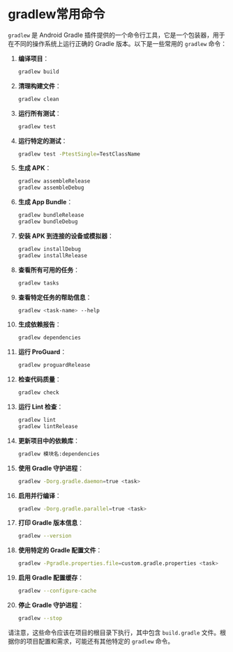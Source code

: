 # gradlew常用命令

`gradlew` 是 Android Gradle 插件提供的一个命令行工具，它是一个包装器，用于在不同的操作系统上运行正确的 Gradle 版本。以下是一些常用的 `gradlew` 命令：

1. **编译项目**：

   ```sh
   gradlew build
   ```

2. **清理构建文件**：

   ```sh
   gradlew clean
   ```

3. **运行所有测试**：

   ```sh
   gradlew test
   ```

4. **运行特定的测试**：

   ```sh
   gradlew test -PtestSingle=TestClassName
   ```

5. **生成 APK**：

   ```sh
   gradlew assembleRelease
   gradlew assembleDebug
   ```

6. **生成 App Bundle**：

   ```sh
   gradlew bundleRelease
   gradlew bundleDebug
   ```

7. **安装 APK 到连接的设备或模拟器**：

   ```sh
   gradlew installDebug
   gradlew installRelease
   ```

8. **查看所有可用的任务**：

   ```sh
   gradlew tasks
   ```

9. **查看特定任务的帮助信息**：

   ```sh
   gradlew <task-name> --help
   ```

10. **生成依赖报告**：

    ```sh
    gradlew dependencies
    ```

11. **运行 ProGuard**：

    ```sh
    gradlew proguardRelease
    ```

12. **检查代码质量**：

    ```sh
    gradlew check
    ```

13. **运行 Lint 检查**：

    ```sh
    gradlew lint
    gradlew lintRelease
    ```

14. **更新项目中的依赖库**：

    ```sh
    gradlew 模块名:dependencies
    ```

15. **使用 Gradle 守护进程**：

    ```sh
    gradlew -Dorg.gradle.daemon=true <task>
    ```

16. **启用并行编译**：

    ```sh
    gradlew -Dorg.gradle.parallel=true <task>
    ```

17. **打印 Gradle 版本信息**：

    ```sh
    gradlew --version
    ```

18. **使用特定的 Gradle 配置文件**：

    ```sh
    gradlew -Pgradle.properties.file=custom.gradle.properties <task>
    ```

19. **启用 Gradle 配置缓存**：

    ```sh
    gradlew --configure-cache
    ```

20. **停止 Gradle 守护进程**：

    ```sh
    gradlew --stop
    ```

请注意，这些命令应该在项目的根目录下执行，其中包含 `build.gradle` 文件。根据你的项目配置和需求，可能还有其他特定的 `gradlew` 命令。
